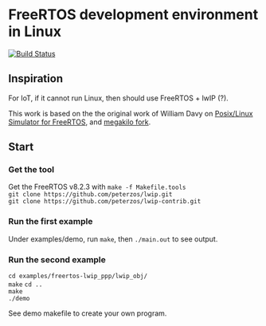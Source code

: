 # FreeRTOS development environment in Linux
[![Build Status](https://travis-ci.org/nqd/freertos_linux_devl.svg?branch=master)](https://travis-ci.org/nqd/freertos_linux_devl)

## Inspiration
For IoT, if it cannot run Linux, then should use FreeRTOS + lwIP (?).

This work is based on the the original work of William Davy on [Posix/Linux Simulator for FreeRTOS](http://www.freertos.org/FreeRTOS-simulator-for-Linux.html), and [megakilo fork](https://github.com/megakilo/FreeRTOS-Sim).

## Start
### Get the tool
Get the FreeRTOS v8.2.3 with `make -f Makefile.tools`  
`git clone https://github.com/peterzos/lwip.git`  
`git clone https://github.com/peterzos/lwip-contrib.git`  


### Run the first example
Under examples/demo, run `make`, then `./main.out` to see output.

### Run the second example
`cd examples/freertos-lwip_ppp/lwip_obj/`  
`make` 
`cd ..`  
`make`  
`./demo`


See demo makefile to create your own program.
